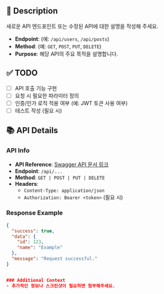 ## 🚀 Description
<!-- 간략한 API 설명 -->
새로운 API 엔드포인트 또는 수정된 API에 대한 설명을 작성해 주세요.

- **Endpoint**: (예: `/api/users`, `/api/posts`)
- **Method**: (예: `GET`, `POST`, `PUT`, `DELETE`)
- **Purpose**: 해당 API의 주요 목적을 설명합니다.

## ✅ TODO
<!-- 구현해야 할 작업 목록을 작성해 주세요. -->
- [ ] API 호출 기능 구현
- [ ] 요청 시 필요한 파라미터 정의
- [ ] 인증/인가 로직 적용 여부 (예: JWT 토큰 사용 여부)
- [ ] 테스트 작성 (필요 시)

## 📚 API Details

### API Info

- **API Reference**: [Swagger API 문서 링크](https://api.example.com/docs)  <!-- Swagger 문서 링크 추가 -->
- **Endpoint**: `/api/...` 
- **Method**: `GET | POST | PUT | DELETE`
- **Headers**: 
  - `Content-Type: application/json`
  - `Authorization: Bearer <token>` (필요 시)

### Response Example

<!--  이 섹션은 필요한 경우에만 작성하고, 자세한 응답은 Swagger 문서 참조 -->
```json
{
  "success": true,
  "data": {
    "id": 123,
    "name": "Example"
  },
  "message": "Request successful."
}


### Additional Context
- 추가적인 정보나 스크린샷이 필요하면 첨부해주세요.
